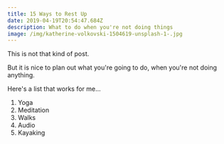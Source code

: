 ```yaml
---
title: 15 Ways to Rest Up
date: 2019-04-19T20:54:47.684Z
description: What to do when you're not doing things
image: /img/katherine-volkovski-1504619-unsplash-1-.jpg
---
```

This is not that kind of post. 

But it is nice to plan out what you're going to do, when you're not doing anything. 

Here's a list that works for me...

1. Yoga
2. Meditation
3. Walks
4. Audio
5. Kayaking
